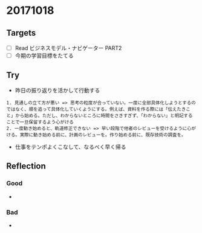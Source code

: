 # 20171018
## Targets
- [ ] Read ビジネスモデル・ナビゲーター PART2
- [ ] 今期の学習目標をたてる

## Try
- 昨日の振り返りを活かして行動する

```
1. 見通しの立て方が悪い => 思考の粒度が合っていない。一度に全部具体化しようとするのではなく、順を追って具体化していくようにする。例えば、資料を作る際には「伝えたきこと」から始める。ただし、わからないところに時間をさきすぎず、「わからない」と明記することで一旦保留するよう心がける
2. 一度動き始めると、軌道修正できない => 早い段階で他者のレビューを受けるように心がける。実際に動き始める前に、計画のレビューを。作り始める前に、既存技術の調査を。
```

- 仕事をテンポよくこなして、なるべく早く帰る

## Reflection
### Good
- 

### Bad
- 